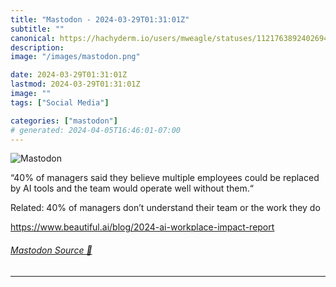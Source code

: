 ```yaml
---
title: "Mastodon - 2024-03-29T01:31:01Z"
subtitle: ""
canonical: https://hachyderm.io/users/mweagle/statuses/112176389240269476
description:
image: "/images/mastodon.png"

date: 2024-03-29T01:31:01Z
lastmod: 2024-03-29T01:31:01Z
image: ""
tags: ["Social Media"]

categories: ["mastodon"]
# generated: 2024-04-05T16:46:01-07:00
---
```

![Mastodon](/images/mastodon.png)

<p>“40% of managers said they believe multiple employees could be replaced by AI tools and the team would operate well without them.“</p><p>Related: 40% of managers don’t understand their team or the work they do</p><p><a href="https://www.beautiful.ai/blog/2024-ai-workplace-impact-report" target="_blank" rel="nofollow noopener noreferrer" translate="no"><span class="invisible">https://www.</span><span class="ellipsis">beautiful.ai/blog/2024-ai-work</span><span class="invisible">place-impact-report</span></a></p>


###### [Mastodon Source 🐘](https://hachyderm.io/@mweagle/112176389240269476)

___
